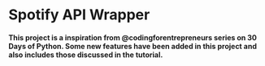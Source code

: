 # Spotify API Wrapper

#### This project is a inspiration from @codingforentrepreneurs series on 30 Days of Python. Some new features have been added in this project and also includes those discussed in the tutorial. 

